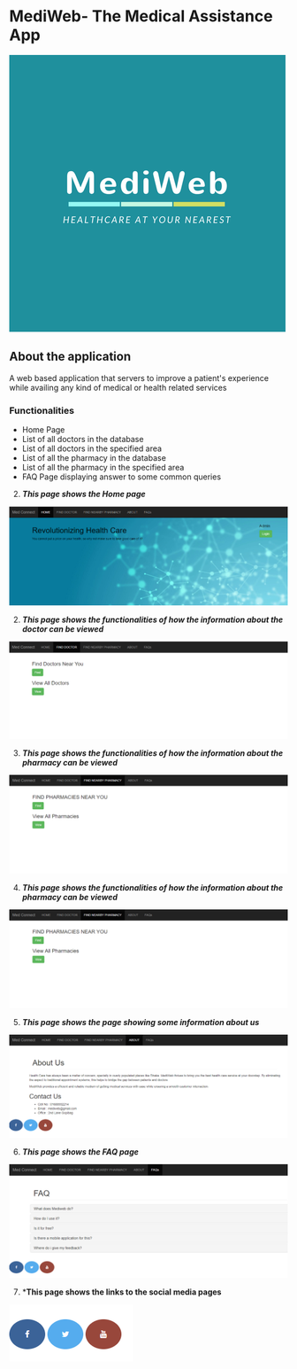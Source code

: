 # MediWeb- The Medical Assistance App #
![Screenshot](img1.png)

## About the application ##
A web based application that servers to improve a patient's experience while availing any kind of medical or health related services

### Functionalities ###
* Home Page
* List of all doctors in the database
* List of all doctors in the specified area
* List of all the pharmacy in the database
* List of all the pharmacy in the specified area
* FAQ Page displaying answer to some common queries 



2. ***This page shows the Home page***

![Screenshot](Home.png)


2. ***This page shows the functionalities of how the information about the doctor can be viewed***

![Screenshot](FindDoc.png)


3. ***This page shows the functionalities of how the information about the pharmacy can be viewed***

![Screenshot](FindPhar.png)


4. ***This page shows the functionalities of how the information about the pharmacy can be viewed***

![Screenshot](FindPhar.png)


5. ***This page shows the page showing some information about us***

![Screenshot](About.png)


6. ***This page shows the FAQ page***

![Screenshot](Faq.png)


7. ***This page shows the links to the social media pages**

![Screenshot](Social.png)
